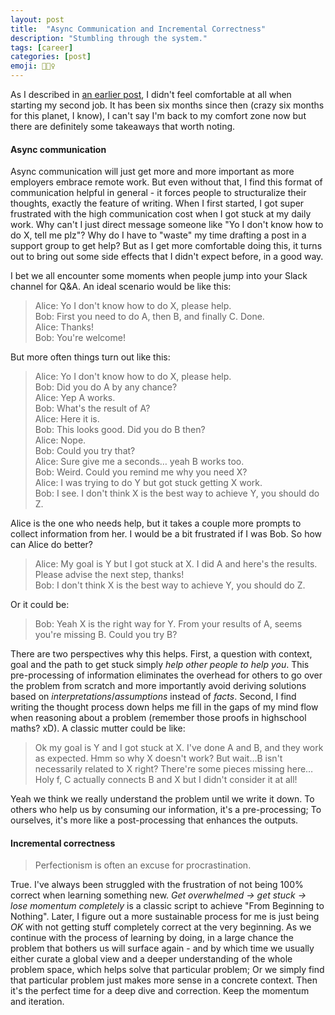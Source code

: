 ```yaml
---
layout: post
title:  "Async Communication and Incremental Correctness"
description: "Stumbling through the system."
tags: [career]
categories: [post]
emoji: 🙇🏻‍♀️
---
```

As I described in [an earlier post](https://haoluo.io/posts/beyond-the-first-few-years), I didn't feel comfortable at all when starting my second job. It has been six months since then (crazy six months for this planet, I know), I can't say I'm back to my comfort zone now but there are definitely some takeaways that worth noting.

#### Async communication
Async communication will just get more and more important as more employers embrace remote work. But even without that, I find this format of communication helpful in general - it forces people to structuralize their thoughts, exactly the feature of writing. When I first started, I got super frustrated with the high communication cost when I got stuck at my daily work. Why can't I just direct message someone like "Yo I don't know how to do X, tell me plz"? Why do I have to "waste" my time drafting a post in a support group to get help? But as I get more comfortable doing this, it turns out to bring out some side effects that I didn't expect before, in a good way. 

I bet we all encounter some moments when people jump into your Slack channel for Q&A. An ideal scenario would be like this: 

> Alice: Yo I don't know how to do X, please help. <br>
> Bob: First you need to do A, then B, and finally C. Done. <br>
> Alice: Thanks! <br>
> Bob: You're welcome!

But more often things turn out like this:

> Alice: Yo I don't know how to do X, please help. <br>
> Bob:  Did you do A by any chance? <br>
> Alice: Yep A works. <br>
> Bob: What's the result of A? <br>
> Alice: Here it is. <br>
> Bob: This looks good. Did you do B then? <br>
> Alice: Nope. <br>
> Bob: Could you try that? <br>
> Alice: Sure give me a seconds… yeah B works too. <br>
> Bob: Weird. Could you remind me why you need X? <br>
> Alice: I was trying to do Y but got stuck getting X work. <br>
> Bob: I see. I don't think X is the best way to achieve Y, you should do Z. <br>

Alice is the one who needs help, but it takes a couple more prompts to collect information from her. I would be a bit frustrated if I was Bob. So how can Alice do better?

> Alice: My goal is Y but I got stuck at X. I did A and here's the results. Please advise the next step, thanks! <br>
> Bob:  I don't think X is the best way to achieve Y, you should do Z. <br>

Or it could be:

> Bob:  Yeah X is the right way for Y. From your results of A, seems you're missing B. Could you try B?

There are two perspectives why this helps. First, a question with context, goal and the path to get stuck simply *help other people to help you*. This pre-processing of information eliminates the overhead for others to go over the problem from scratch and more importantly avoid deriving solutions based on *interpretations*/*assumptions* instead of *facts*. Second, I find writing the thought process down helps me fill in the gaps of my mind flow when reasoning about a problem (remember those proofs in highschool maths? xD). A classic mutter could be like:

> Ok my goal is Y and I got stuck at X. I've done A and B, and they work as expected. Hmm so why X doesn't work? But wait…B isn't necessarily related to X right? There're some pieces missing here…Holy f, C actually connects B and X but I didn't consider it at all!

Yeah we think we really understand the problem until we write it down. To others who help us by consuming our information, it's a pre-processing; To ourselves, it's more like a post-processing that enhances the outputs.

#### Incremental correctness 

> Perfectionism is often an excuse for procrastination.

True. I've always been struggled with the frustration of not being 100% correct when learning something new. *Get overwhelmed → get stuck → lose momentum completely* is a classic script to achieve "From Beginning to Nothing". Later, I figure out a more sustainable process for me is just being *OK* with not getting stuff completely correct at the very beginning. As we continue with the process of learning by doing, in a large chance the problem that bothers us will surface again - and by which time we usually either curate a global view and a deeper understanding of the whole problem space, which helps solve that particular problem; Or we simply find that particular problem just makes more sense in a concrete context. Then it's the perfect time for a deep dive and correction. Keep the momentum and iteration.
